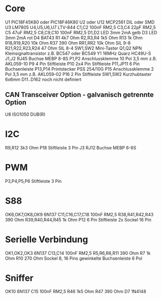 Core
====
U1		PIC18F45K80 oder PIC18F46K80
U2 oder U12	MCP2561 DIL oder SMD
U3		LM7805
U4,U5,U6,U7	LTV-844
C1,C2		100nF RM2,5
C3,C4		22pF  RM2,5
C5		47uF  RM2,5
C8,C9,C10	100nF RM2,5
D1,D2		LED 3mm 2mA gelb
D3		LED 3mm 2mA rot
D4		BAT43
R1		4k7 Ohm
R2,R3,R4	1k5 Ohm
R13		1k Ohm
R18,R19,R20	10k Ohm
R37		390 Ohm
RR1,RR2		10k Ohm SIL 9-8
R21,R22,R23,R24	47 Ohm SIL 8-4
SW1,SW2		Mini-Taster
Q1,Q2		NPN Kleinsignaltransistor z.B. BC547 oder BC549
Y1 		16MHz Quarz HC49U-S
J1,J2		RJ45 Buchse MEBP 8-8S
P1,P2		Anschlussklemme 10 Pol 3,5 mm z.B. AKL059-10
P9		4 Pin Stiftleiste
P10		2x4 Pin Stiftleiste
P11,JP11	6 Pin Buchsenleiste
P13,P14		Printstecker PSS 254/10G
P15		Anschlussklemme 2 Pol 3,5 mm z.B. AKL059-02
P16		2 Pin Stiftleiste
SW1,SW2		Kurzhubtaster 6x6mm
D11..D162	noch nicht definiert

CAN Transceiver Option - galvanisch getrennte Option
----------------------------------------------------
U8		ISO1050 DUB(R)

I2C
===
R9,R12		3k3 Ohm
P18		Stiftleiste 3 Pin
J3		RJ12 Buchse MEBP 6-6S

PWM
===
P3,P4,P5,P6	Stiftleiste 3 Pin

S88
===
OK6,OK7,OK8,OK9	6N137
C11,C16,C17,C18	100nF RM2,5
R38,R41,R42,R43 390 Ohm
R39,R40,R44,R45 1k Ohm
P12		6 Pin Stiftleiste
2x Sockel	16 Pin		

Serielle Verbindung
===================
OK1,OK2,OK3	6N137
C13,C14		100nF RM2,5
R5,R6,R8,R11	390 Ohm
R7		1k Ohm
R10		270 Ohm
Sockel		8, 16 Pins
gewinkelte Buchsenleiste 6 Pol

Sniffer
=======
OK10		6N137
C15		100nF RM2,5
R46		1k5 Ohm
R47		390 Ohm
D7		1N4148
